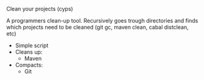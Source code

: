 Clean your projects (cyps)

A programmers clean-up tool. Recursively goes trough directories and finds which projects need to be cleaned (git gc, maven clean, cabal distclean, etc)

  - Simple script
  - Cleans up:
    - Maven
  - Compacts:
    - Git

